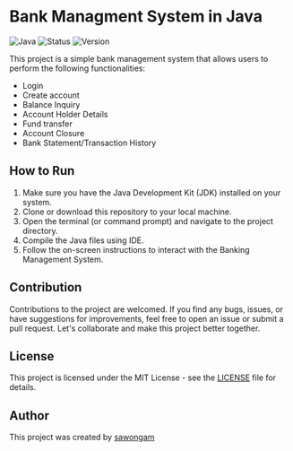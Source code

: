 # Bank Managment System in Java
![Java](https://img.shields.io/badge/Language-Java-red.svg) 
![Status](https://img.shields.io/badge/Status-In%20Progress-orange.svg)
![Version](https://img.shields.io/badge/Version-1.0-blue.svg)

This project is a simple bank management system that allows users to perform the following functionalities:

- Login 
- Create account 
- Balance Inquiry
- Account Holder Details
- Fund transfer
- Account Closure
- Bank Statement/Transaction History

## How to Run
1. Make sure you have the Java Development Kit (JDK) installed on your system.
2. Clone or download this repository to your local machine.
3. Open the terminal (or command prompt) and navigate to the project directory.
4. Compile the Java files using IDE.
5. Follow the on-screen instructions to interact with the Banking Management System.

## Contribution

Contributions to the project are welcomed.
If you find any bugs, issues, or have suggestions for improvements, feel free to open an issue or submit a pull request. Let's collaborate and make this project better together.

## License

This project is licensed under the MIT License - see the [LICENSE](LICENSE) file for details.

## Author

This project was created by [sawongam](https://github.com/sawongam)
